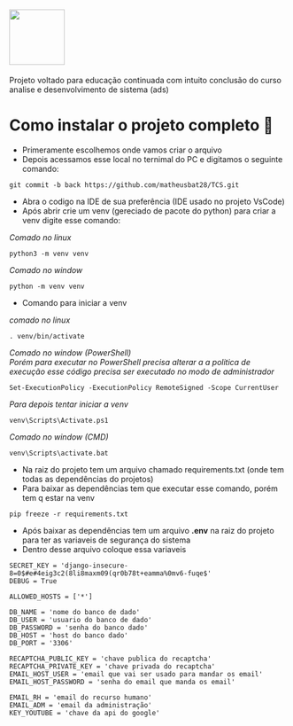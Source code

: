 # <img src="https://github.com/matheusbat28/TCS/assets/78868039/5ca7f96d-5e80-4369-a240-2dea3779f102" width="100px">

Projeto voltado para educação continuada com intuito conclusão do curso analise e desenvolvimento de sistema (ads)  

# **Como instalar o projeto completo** 🚀

* Primeramente escolhemos onde vamos criar o arquivo 
* Depois acessamos esse local no ternimal do PC e digitamos o seguinte comando: 
~~~
git commit -b back https://github.com/matheusbat28/TCS.git
~~~ 


* Abra o codigo na IDE de sua preferência (IDE usado no projeto VsCode)
* Após abrir crie um venv (gereciado de pacote do python) para criar a venv digite esse comando:

*Comado no linux*
~~~
python3 -m venv venv
~~~

*Comado no window*
~~~
python -m venv venv
~~~

* Comando para iniciar a venv 

*comado no linux*
~~~
. venv/bin/activate
~~~

*Comado no window (PowerShell)*  
*Porém para executar no PowerShell precisa alterar a a politica de execução esse código precisa ser executado no modo de administrador*
~~~
Set-ExecutionPolicy -ExecutionPolicy RemoteSigned -Scope CurrentUser
~~~
*Para depois tentar iniciar a venv*
~~~
venv\Scripts\Activate.ps1
~~~
*Comado no window (CMD)*
~~~
venv\Scripts\activate.bat
~~~

* Na raiz do projeto tem um arquivo chamado requirements.txt (onde tem todas as dependências do projetos)
* Para baixar as dependências tem que executar esse comando, porém tem q estar na venv
~~~
pip freeze -r requirements.txt
~~~

* Após baixar as dependências tem um arquivo **.env** na raiz do projeto para ter as variaveis de segurança do sistema
* Dentro desse arquivo coloque essa variaveis
~~~
SECRET_KEY = 'django-insecure-8=0$#e#4eig3c2(8li8maxm09(qr0b78t+eamma%0mv6-fuqe$'
DEBUG = True

ALLOWED_HOSTS = ['*']

DB_NAME = 'nome do banco de dado'
DB_USER = 'usuario do banco de dado'
DB_PASSWORD = 'senha do banco dado'
DB_HOST = 'host do banco dado'
DB_PORT = '3306'

RECAPTCHA_PUBLIC_KEY = 'chave publica do recaptcha'
RECAPTCHA_PRIVATE_KEY = 'chave privada do recaptcha'
EMAIL_HOST_USER = 'email que vai ser usado para mandar os email'
EMAIL_HOST_PASSWORD = 'senha do email que manda os email'

EMAIL_RH = 'email do recurso humano'
EMAIL_ADM = 'email da administração'
KEY_YOUTUBE = 'chave da api do google'
~~~
